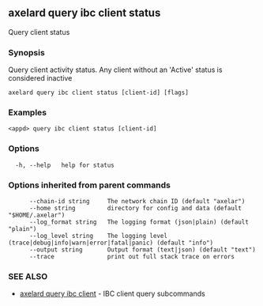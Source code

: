 ## axelard query ibc client status

Query client status

### Synopsis

Query client activity status. Any client without an 'Active' status is considered inactive

```
axelard query ibc client status [client-id] [flags]
```

### Examples

```
<appd> query ibc client status [client-id]
```

### Options

```
  -h, --help   help for status
```

### Options inherited from parent commands

```
      --chain-id string     The network chain ID (default "axelar")
      --home string         directory for config and data (default "$HOME/.axelar")
      --log_format string   The logging format (json|plain) (default "plain")
      --log_level string    The logging level (trace|debug|info|warn|error|fatal|panic) (default "info")
      --output string       Output format (text|json) (default "text")
      --trace               print out full stack trace on errors
```

### SEE ALSO

- [axelard query ibc client](/cli-docs/v0_27_0/axelard_query_ibc_client) - IBC client query subcommands
